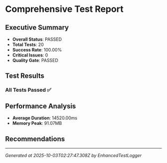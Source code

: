 # Comprehensive Test Report

## Executive Summary
- **Overall Status**: PASSED
- **Total Tests**: 20
- **Success Rate**: 100.00%
- **Critical Issues**: 0
- **Quality Gate**: PASSED

## Test Results
### All Tests Passed ✅

## Performance Analysis
- **Average Duration**: 14520.00ms
- **Memory Peak**: 91.07MB

## Recommendations


---
*Generated at 2025-10-03T02:27:47.308Z by EnhancedTestLogger*
